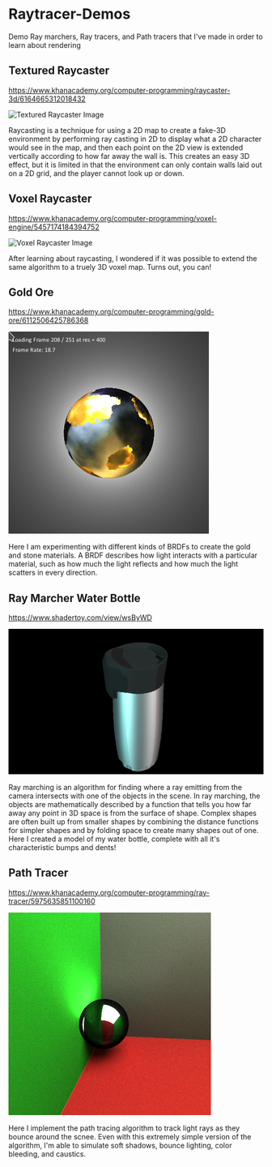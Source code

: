 # Raytracer-Demos
Demo Ray marchers, Ray tracers, and Path tracers that I've made in order to learn about rendering

## Textured Raycaster
https://www.khanacademy.org/computer-programming/raycaster-3d/6164665312018432

![Textured Raycaster Image](https://github.com/Elliot-TS/Raytracer-Demos/blob/main/Textured$20Raycaster.png)

Raycasting is a technique for using a 2D map to create a fake-3D environment by performing ray casting in 2D to display what a 2D character would see in the map, and then each point on the 2D view is extended vertically according to how far away the wall is.  This creates an easy 3D effect, but it is limited in that the environment can only contain walls laid out on a 2D grid, and the player cannot look up or down.

## Voxel Raycaster
https://www.khanacademy.org/computer-programming/voxel-engine/5457174184394752

![Voxel Raycaster Image](https://github.com/Elliot-TS/Raytracer-Demos/blob/main/Voxel$20Raycaster.png)

After learning about raycasting, I wondered if it was possible to extend the same algorithm to a truely 3D voxel map.  Turns out, you can!

## Gold Ore

https://www.khanacademy.org/computer-programming/gold-ore/6112506425786368

![Gold Ore Image](https://github.com/Elliot-TS/Raytracer-Demos/blob/main/Gold%20Ore%20Demo.png)

Here I am experimenting with different kinds of BRDFs to create the gold and stone materials.  A BRDF describes how light interacts with a particular material, such as how much the light reflects and how much the light scatters in every direction.

## Ray Marcher Water Bottle

https://www.shadertoy.com/view/wsByWD

![Ray Marcher Image](https://github.com/Elliot-TS/Raytracer-Demos/blob/main/Ray%20Marcher%20Demo.png)

Ray marching is an algorithm for finding where a ray emitting from the camera intersects with one of the objects in the scene.  In ray marching, the objects are mathematically described by a function that tells you how far away any point in 3D space is from the surface of shape.  Complex shapes are often built up from smaller shapes by combining the distance functions for simpler shapes and by folding space to create many shapes out of one.  Here I created a model of my water bottle, complete with all it's characteristic bumps and dents!

## Path Tracer

https://www.khanacademy.org/computer-programming/ray-tracer/5975635851100160

![Path Tracer Demo](https://github.com/Elliot-TS/Raytracer-Demos/blob/main/Path%20Tracing%20Demo.png)

Here I implement the path tracing algorithm to track light rays as they bounce around the scnee.  Even with this extremely simple version of the algorithm, I'm able to simulate soft shadows, bounce lighting, color bleeding, and caustics.
